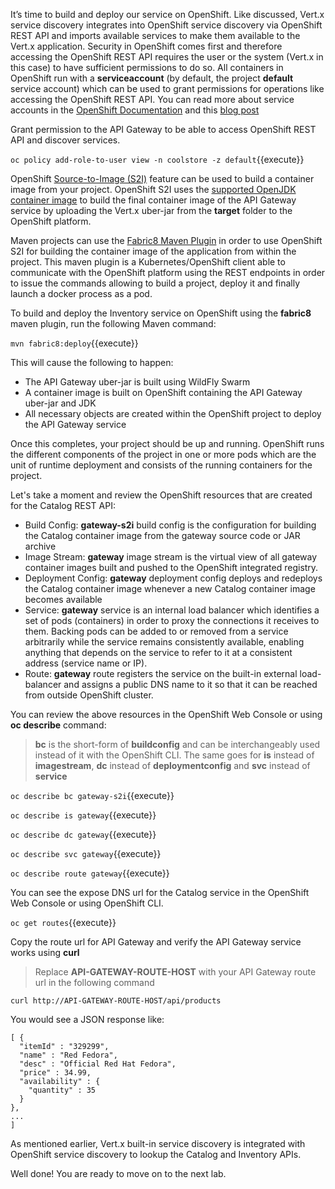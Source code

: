 It’s time to build and deploy our service on OpenShift. 
Like discussed, Vert.x service discovery integrates into OpenShift service discovery via OpenShift 
REST API and imports available services to make them available to the Vert.x application. Security 
in OpenShift comes first and therefore accessing the OpenShift REST API requires the user or the 
system (Vert.x in this case) to have sufficient permissions to do so. All containers in 
OpenShift run with a **serviceaccount** (by default, the project **default** service account) which can 
be used to grant permissions for operations like accessing the OpenShift REST API. You can read 
more about service accounts in the [OpenShift Documentation](https://docs.openshift.com/container-platform/3.6/dev_guide/service_accounts.html) and this 
[blog post](https://blog.openshift.com/understanding-service-accounts-sccs/#_service_accounts)

Grant permission to the API Gateway to be able to access OpenShift REST API and discover services.

`oc policy add-role-to-user view -n coolstore -z default`{{execute}}

OpenShift [Source-to-Image (S2I)](https://docs.openshift.com/container-platform/3.6/architecture/core_concepts/builds_and_image_streams.html#source-build) 
feature can be used to build a container image from your project. OpenShift 
S2I uses the [supported OpenJDK container image](https://access.redhat.com/documentation/en-us/red_hat_jboss_middleware_for_openshift/3/html/red_hat_java_s2i_for_openshift) to build the final container 
image of the API Gateway service by uploading the Vert.x uber-jar from 
the **target** folder to the OpenShift platform. 

Maven projects can use the [Fabric8 Maven Plugin](https://maven.fabric8.io) in order to use OpenShift S2I for building 
the container image of the application from within the project. This maven plugin is a Kubernetes/OpenShift client 
able to communicate with the OpenShift platform using the REST endpoints in order to issue the commands 
allowing to build a project, deploy it and finally launch a docker process as a pod.

To build and deploy the Inventory service on OpenShift using the **fabric8** maven plugin, run the following Maven command:

`mvn fabric8:deploy`{{execute}}

This will cause the following to happen:

* The API Gateway uber-jar is built using WildFly Swarm
* A container image is built on OpenShift containing the API Gateway uber-jar and JDK
* All necessary objects are created within the OpenShift project to deploy the API Gateway service

Once this completes, your project should be up and running. OpenShift runs the different components of 
the project in one or more pods which are the unit of runtime deployment and consists of the running 
containers for the project. 

Let's take a moment and review the OpenShift resources that are created for the Catalog REST API:

* Build Config: **gateway-s2i** build config is the configuration for building the Catalog 
container image from the gateway source code or JAR archive
* Image Stream: **gateway** image stream is the virtual view of all gateway container 
images built and pushed to the OpenShift integrated registry.
* Deployment Config: **gateway** deployment config deploys and redeploys the Catalog container 
image whenever a new Catalog container image becomes available
* Service: **gateway** service is an internal load balancer which identifies a set of 
pods (containers) in order to proxy the connections it receives to them. Backing pods can be 
added to or removed from a service arbitrarily while the service remains consistently available, 
enabling anything that depends on the service to refer to it at a consistent address (service name 
or IP).
* Route: **gateway** route registers the service on the built-in external load-balancer 
and assigns a public DNS name to it so that it can be reached from outside OpenShift cluster.

You can review the above resources in the OpenShift Web Console or using **oc describe** command:

> **bc** is the short-form of **buildconfig** and can be interchangeably used instead of it with the
> OpenShift CLI. The same goes for **is** instead of **imagestream**, **dc** instead of **deploymentconfig**
> and **svc** instead of **service**

`oc describe bc gateway-s2i`{{execute}}

`oc describe is gateway`{{execute}}

`oc describe dc gateway`{{execute}}

`oc describe svc gateway`{{execute}}

`oc describe route gateway`{{execute}}

You can see the expose DNS url for the Catalog service in the OpenShift Web Console or using 
OpenShift CLI.

`oc get routes`{{execute}}

Copy the route url for API Gateway and verify the API Gateway service works using **curl**

> Replace **API-GATEWAY-ROUTE-HOST** with your API Gateway route url in the following command

`curl http://API-GATEWAY-ROUTE-HOST/api/products`

You would see a JSON response like:

```
[ {
  "itemId" : "329299",
  "name" : "Red Fedora",
  "desc" : "Official Red Hat Fedora",
  "price" : 34.99,
  "availability" : {
    "quantity" : 35
  }
},
...
]
```

As mentioned earlier, Vert.x built-in service discovery is integrated with OpenShift service 
discovery to lookup the Catalog and Inventory APIs.

Well done! You are ready to move on to the next lab.